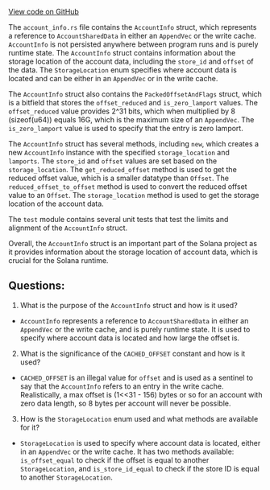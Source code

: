 [View code on GitHub](https://github.com/solana-labs/solana/blob/master/runtime/src/account_info.rs)

The `account_info.rs` file contains the `AccountInfo` struct, which represents a reference to `AccountSharedData` in either an `AppendVec` or the write cache. `AccountInfo` is not persisted anywhere between program runs and is purely runtime state. The `AccountInfo` struct contains information about the storage location of the account data, including the `store_id` and `offset` of the data. The `StorageLocation` enum specifies where account data is located and can be either in an `AppendVec` or in the write cache. 

The `AccountInfo` struct also contains the `PackedOffsetAndFlags` struct, which is a bitfield that stores the `offset_reduced` and `is_zero_lamport` values. The `offset_reduced` value provides 2^31 bits, which when multiplied by 8 (sizeof(u64)) equals 16G, which is the maximum size of an `AppendVec`. The `is_zero_lamport` value is used to specify that the entry is zero lamport. 

The `AccountInfo` struct has several methods, including `new`, which creates a new `AccountInfo` instance with the specified `storage_location` and `lamports`. The `store_id` and `offset` values are set based on the `storage_location`. The `get_reduced_offset` method is used to get the reduced offset value, which is a smaller datatype than `Offset`. The `reduced_offset_to_offset` method is used to convert the reduced offset value to an `Offset`. The `storage_location` method is used to get the storage location of the account data. 

The `test` module contains several unit tests that test the limits and alignment of the `AccountInfo` struct. 

Overall, the `AccountInfo` struct is an important part of the Solana project as it provides information about the storage location of account data, which is crucial for the Solana runtime.
## Questions: 
 1. What is the purpose of the `AccountInfo` struct and how is it used?
- `AccountInfo` represents a reference to `AccountSharedData` in either an `AppendVec` or the write cache, and is purely runtime state. It is used to specify where account data is located and how large the offset is.

2. What is the significance of the `CACHED_OFFSET` constant and how is it used?
- `CACHED_OFFSET` is an illegal value for `offset` and is used as a sentinel to say that the `AccountInfo` refers to an entry in the write cache. Realistically, a max offset is (1<<31 - 156) bytes or so for an account with zero data length, so 8 bytes per account will never be possible.

3. How is the `StorageLocation` enum used and what methods are available for it?
- `StorageLocation` is used to specify where account data is located, either in an `AppendVec` or the write cache. It has two methods available: `is_offset_equal` to check if the offset is equal to another `StorageLocation`, and `is_store_id_equal` to check if the store ID is equal to another `StorageLocation`.